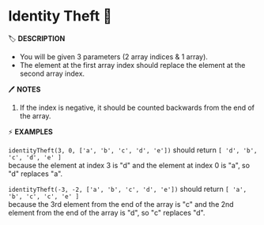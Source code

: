 # Identity Theft 🚓

🏷️ **DESCRIPTION**

- You will be given 3 parameters (2 array indices & 1 array).
- The element at the first array index should replace the element at the second array index.

🖊️ **NOTES**

1. If the index is negative, it should be counted backwards from the end of the array.

⚡ **EXAMPLES**

`identityTheft(3, 0, ['a', 'b', 'c', 'd', 'e'])` should return `[ 'd', 'b', 'c', 'd', 'e' ]` <br>
because the element at index 3 is "d" and the element at index 0 is "a", so "d" replaces "a". <br>

`identityTheft(-3, -2, ['a', 'b', 'c', 'd', 'e'])` should return `[ 'a', 'b', 'c', 'c', 'e' ]` <br>
because the 3rd element from the end of the array is "c" and the 2nd element from the end of the array is "d",
so "c" replaces "d".
